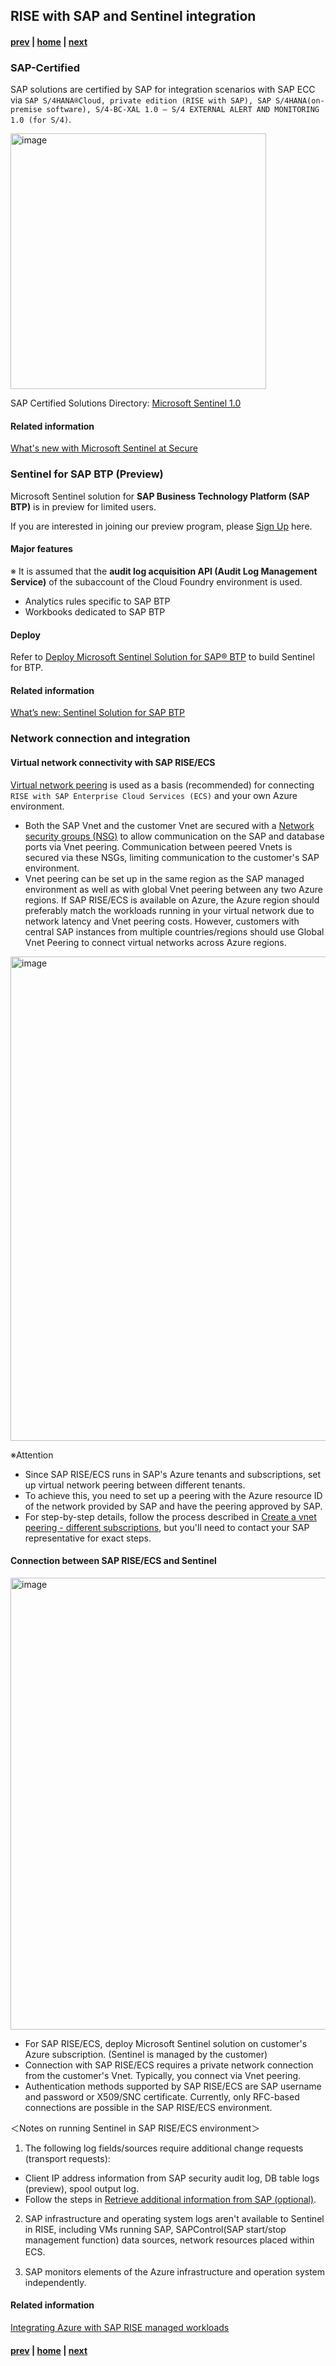 ## RISE with SAP and Sentinel integration
#### [prev](./Scenarios.md) | [home](./introduction.md)  | [next](./HanaAuditConfig.md)
### SAP-Certified

SAP solutions are certified by SAP for integration scenarios with SAP ECC via `SAP S/4HANA®Cloud, private edition (RISE with SAP), SAP S/4HANA(on-premise software), S/4-BC-XAL 1.0 ‒ S/4 EXTERNAL ALERT AND MONITORING 1.0 (for S/4)`.

<img width="409" alt="image" src="https://user-images.githubusercontent.com/57655797/230809063-8d8b7c85-f624-4169-bbea-d2a08cce94bd.png">

SAP Certified Solutions Directory: [Microsoft Sentinel 1.0](https://www.sap.com/dmc/exp/2013_09_adpd/enEN/#/solutions?id=s:33db1376-91ae-4f36-a435-aafa892a88d8)

#### Related information

[What's new with Microsoft Sentinel at Secure](https://techcommunity.microsoft.com/t5/microsoft-sentinel-blog/what-s-new-with-microsoft-sentinel-at-secure/ba-p/3780900)

### Sentinel for SAP BTP (Preview)

Microsoft Sentinel solution for **SAP Business Technology Platform (SAP BTP)** is in preview for limited users.

If you are interested in joining our preview program, please [Sign Up](https://forms.office.com/pages/responsepage.aspx?id=DQSIkWdsW0yxEjajBLZtrQAAAAAAAAAAAAYAAI_bnbFUMFNKRVlLQVhGV0tFM1NHVTVKUVFRRk5MSi4u) here.

#### Major features

※ It is assumed that the **audit log acquisition API (Audit Log Management Service)** of the subaccount of the Cloud Foundry environment is used.

- Analytics rules specific to SAP BTP
- Workbooks dedicated to SAP BTP

#### Deploy

Refer to [Deploy Microsoft Sentinel Solution for SAP® BTP](https://learn.microsoft.com/en-us/azure/sentinel/sap/deploy-sap-btp-solution) to build Sentinel for BTP.

#### Related information

[What’s new: Sentinel Solution for SAP BTP](https://techcommunity.microsoft.com/t5/microsoft-sentinel-blog/what-s-new-sentinel-solution-for-sap-btp/ba-p/3780794)

### Network connection and integration

#### Virtual network connectivity with SAP RISE/ECS

[Virtual network peering](https://learn.microsoft.com/en-us/azure/virtual-network/virtual-network-peering-overview) is used as a basis (recommended) for connecting `RISE with SAP Enterprise Cloud Services (ECS)` and your own Azure environment.

- Both the SAP Vnet and the customer Vnet are secured with a [Network security groups (NSG)](https://learn.microsoft.com/en-us/azure/virtual-network/network-security-groups-overview) to allow communication on the SAP and database ports via Vnet peering. Communication between peered Vnets is secured via these NSGs, limiting communication to the customer's SAP environment.
- Vnet peering can be set up in the same region as the SAP managed environment as well as with global Vnet peering between any two Azure regions. If SAP RISE/ECS is available on Azure, the Azure region should preferably match the workloads running in your virtual network due to network latency and Vnet peering costs. However, customers with central SAP instances from multiple countries/regions should use Global Vnet Peering to connect virtual networks across Azure regions.

<img width="775" alt="image" src="https://user-images.githubusercontent.com/57655797/231385822-1183d949-5240-4a1b-85af-1fad890744f8.png">

※Attention
- Since SAP RISE/ECS runs in SAP's Azure tenants and subscriptions, set up virtual network peering between different tenants.
- To achieve this, you need to set up a peering with the Azure resource ID of the network provided by SAP and have the peering approved by SAP.
- For step-by-step details, follow the process described in [Create a vnet peering - different subscriptions](https://learn.microsoft.com/en-us/azure/virtual-network/create-peering-different-subscriptions?tabs=create-peering-portal), but you'll need to contact your SAP representative for exact steps.

#### Connection between SAP RISE/ECS and Sentinel

<img width="723" alt="image" src="https://user-images.githubusercontent.com/57655797/231384345-f616da27-171c-4cbf-b323-9b5e38e52beb.png">

- For SAP RISE/ECS, deploy Microsoft Sentinel solution on customer's Azure subscription. (Sentinel is managed by the customer)
- Connection with SAP RISE/ECS requires a private network connection from the customer's Vnet. Typically, you connect via Vnet peering.
- Authentication methods supported by SAP RISE/ECS are SAP username and password or X509/SNC certificate. Currently, only RFC-based connections are possible in the SAP RISE/ECS environment.

＜Notes on running Sentinel in SAP RISE/ECS environment＞

1. The following log fields/sources require additional change requests (transport requests):
  - Client IP address information from SAP security audit log, DB table logs (preview), spool output log.
  - Follow the steps in [Retrieve additional information from SAP (optional)](https://learn.microsoft.com/en-us/azure/sentinel/sap/prerequisites-for-deploying-sap-continuous-threat-monitoring).

2. SAP infrastructure and operating system logs aren't available to Sentinel in RISE, including VMs running SAP, SAPControl(SAP start/stop management function) data sources, network resources placed within ECS.　　　　　　　

3. SAP monitors elements of the Azure infrastructure and operation system independently.

#### Related information

[Integrating Azure with SAP RISE managed workloads](https://learn.microsoft.com/en-us/azure/sap/workloads/rise-integration#microsoft-sentinel-with-sap-rise)
</br>
#### [prev](./Scenarios.md) | [home](./introduction.md)  | [next](./HanaAuditConfig.md)
